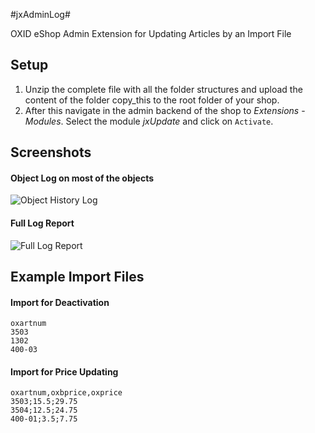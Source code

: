 #jxAdminLog#

OXID eShop Admin Extension for Updating Articles by an Import File


## Setup ##

1. Unzip the complete file with all the folder structures and upload the content of the folder copy_this to the root folder of your shop.
2. After this navigate in the admin backend of the shop to _Extensions_ - _Modules_. Select the module _jxUpdate_ and click on `Activate`.

  
## Screenshots ##

#### Object Log on most of the objects ####
![Object History Log](https://github.com/job963/jxUpdate/raw/master/docs/img/adminlog_object_history.png)

#### Full Log Report ####
![Full Log Report](https://github.com/job963/jxUpdate/raw/master/docs/img/adminlog_full_history.png)

## Example Import Files ##

#### Import for Deactivation ####
    oxartnum
    3503
    1302
    400-03
  
#### Import for Price Updating ####
    oxartnum,oxbprice,oxprice
    3503;15.5;29.75
    3504;12.5;24.75
    400-01;3.5;7.75

